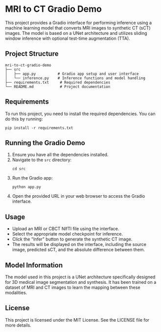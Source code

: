 # MRI to CT Gradio Demo

This project provides a Gradio interface for performing inference using a machine learning model that converts MRI images to synthetic CT (sCT) images. The model is based on a UNet architecture and utilizes sliding window inference with optional test-time augmentation (TTA).

## Project Structure

```
mri-to-ct-gradio-demo
├── src
│   ├── app.py          # Gradio app setup and user interface
│   └── inference.py    # Inference functions and model handling
├── requirements.txt     # Required dependencies
└── README.md            # Project documentation
```

## Requirements

To run this project, you need to install the required dependencies. You can do this by running:

```
pip install -r requirements.txt
```

## Running the Gradio Demo

1. Ensure you have all the dependencies installed.
2. Navigate to the `src` directory:
   ```
   cd src
   ```
3. Run the Gradio app:
   ```
   python app.py
   ```
4. Open the provided URL in your web browser to access the Gradio interface.

## Usage

- Upload an MRI or CBCT NIfTI file using the interface.
- Select the appropriate model checkpoint for inference.
- Click the "Infer" button to generate the synthetic CT image.
- The results will be displayed on the interface, including the source image, predicted sCT, and the absolute difference between them.

## Model Information

The model used in this project is a UNet architecture specifically designed for 3D medical image segmentation and synthesis. It has been trained on a dataset of MRI and CT images to learn the mapping between these modalities.

## License

This project is licensed under the MIT License. See the LICENSE file for more details.